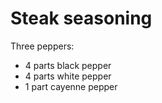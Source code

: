 Steak seasoning
===============

Three peppers:

- 4 parts black pepper
- 4 parts white pepper
- 1 part cayenne pepper

